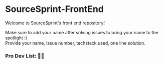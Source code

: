 # SourceSprint-FrontEnd
Welcome to SourceSprint's front end repository!

Make sure to add your name after solving issues to bring your name to the spotlight :)<br>
Provide your name, issue number, techstack used, one line solution.

<h3>Pro Dev List: 💪🚀</h3>
